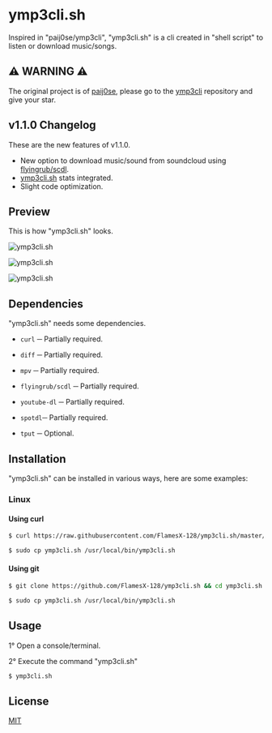 # **ymp3cli.sh**
Inspired in "paij0se/ymp3cli", "ymp3cli.sh" is a cli created in "shell script" to listen or download music/songs.


## **⚠ WARNING ⚠**
The original project is of [paij0se](https://github.com/paij0se), please go to the [ymp3cli](https://github.com/paij0se/ymp3cli) repository and give your star.


## **v1.1.0 Changelog**
These are the new features of v1.1.0.

- New option to download music/sound from soundcloud using [flyingrub/scdl](https://github.com/flyingrub/scdl).
- [ymp3cli.sh](https://ymp3cli.tk/) stats integrated.
- Slight code optimization.

## **Preview**
This is how "ymp3cli.sh" looks.

![ymp3cli.sh](https://user-images.githubusercontent.com/78381898/157584104-1e79fd53-fe68-42d0-96dd-f49ea74e7561.png)

![ymp3cli.sh](https://user-images.githubusercontent.com/78381898/157584199-5bfbfd19-87d7-49f6-ae34-378a20d7455b.png)

![ymp3cli.sh](https://user-images.githubusercontent.com/78381898/157584166-aff18b90-988f-4ed5-aa3b-6b720a5ceac8.png)

## **Dependencies**
"ymp3cli.sh" needs some dependencies.

- `curl` ─ Partially required.
- `diff` ─ Partially required.
- `mpv` ─ Partially required.

- `flyingrub/scdl` ─ Partially required.
- `youtube-dl` ─ Partially required.
- `spotdl`─ Partially required.

- `tput` ─ Optional.


## **Installation**
"ymp3cli.sh" can be installed in various ways, here are some examples:

### **Linux**
#### **Using curl**

```bash
$ curl https://raw.githubusercontent.com/FlamesX-128/ymp3cli.sh/master/ymp3cli.sh --output ymp3cli.sh
```

```bash
$ sudo cp ymp3cli.sh /usr/local/bin/ymp3cli.sh
```

#### **Using git**
```bash
$ git clone https://github.com/FlamesX-128/ymp3cli.sh && cd ymp3cli.sh
```

```bash
$ sudo cp ymp3cli.sh /usr/local/bin/ymp3cli.sh
```


## **Usage**
1° Open a console/terminal.

2° Execute the command "ymp3cli.sh"

```bash
$ ymp3cli.sh
```


## **License**
[MIT](https://choosealicense.com/licenses/mit/)
